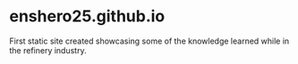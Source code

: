 # enshero25.github.io

First static site created showcasing some of the knowledge learned while in the refinery industry. 
